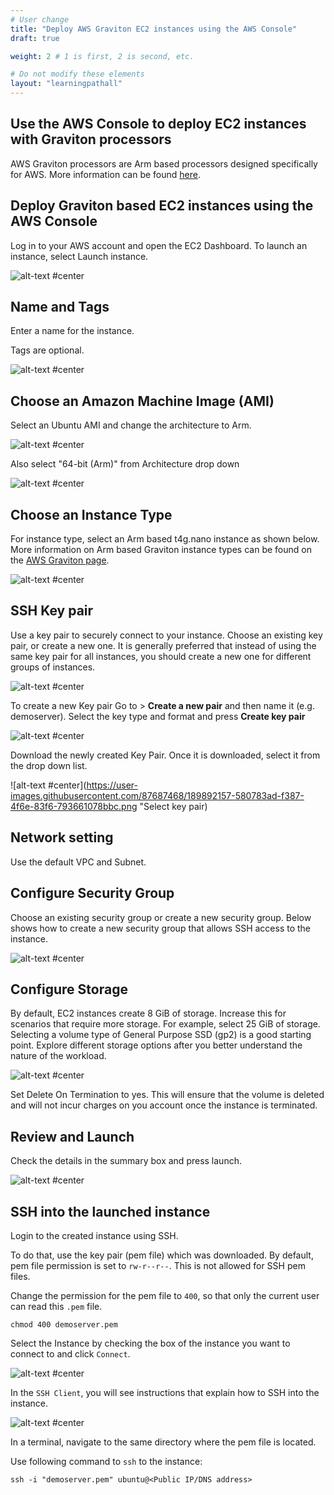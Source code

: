 ```yaml
---
# User change
title: "Deploy AWS Graviton EC2 instances using the AWS Console"
draft: true

weight: 2 # 1 is first, 2 is second, etc.

# Do not modify these elements
layout: "learningpathall"
---
```


##  Use the AWS Console to deploy EC2 instances with Graviton processors

AWS Graviton processors are Arm based processors designed specifically for AWS. More information can be found [here](https://aws.amazon.com/pm/ec2-graviton/).

## Deploy Graviton based EC2 instances using the AWS Console

Log in to your AWS account and open the EC2 Dashboard. To launch an instance, select Launch instance.

![alt-text #center](https://user-images.githubusercontent.com/87687468/189866780-e67c8a99-e5f2-445f-938c-a672cd926c4a.png "AWS Dashboard")
   
## Name and Tags

Enter a name for the instance.

Tags are optional.
    
![alt-text #center](https://user-images.githubusercontent.com/87687468/192811901-40232129-2405-4a33-803c-1a9e40934b44.png "Name and tags")

## Choose an Amazon Machine Image (AMI)

Select an Ubuntu AMI and change the architecture to Arm.
   
![alt-text #center](https://user-images.githubusercontent.com/87687468/192594550-95c51ac9-d1cd-4f0d-98f2-a1fce1a78b2d.png "Choose AMI")

Also select "64-bit (Arm)" from Architecture drop down
   
![alt-text #center](https://user-images.githubusercontent.com/87687468/192595418-c96ad1e5-8a74-43f8-83c7-d5c19f14ff4a.png "64-bit (Arm)")

## Choose an Instance Type

For instance type, select an Arm based t4g.nano instance as shown below. More information on Arm based Graviton instance types can be found on the [AWS Graviton page](https://aws.amazon.com/ec2/graviton/).
   
![alt-text #center](https://user-images.githubusercontent.com/87687468/192596029-21b7dcc2-917c-41d0-bda2-3763584f7f00.png "Instance Type")
 
## SSH Key pair

Use a key pair to securely connect to your instance. Choose an existing key pair, or create a new one. It is generally preferred that instead of using the same key pair for all instances, you should create a new one for different groups of instances.
   
![alt-text #center](https://user-images.githubusercontent.com/87687468/189890580-0b647d1e-baad-4597-95ad-7fcad81e9324.png "SSH Key pair")

To create a new Key pair Go to > **Create a new pair** and then name it (e.g. demoserver). Select the key type and format and press **Create key pair**

![alt-text #center](https://user-images.githubusercontent.com/87687468/189891219-ac02d5df-d247-4adb-8e3d-03c0212b9356.png "Create key pair")

Download the newly created Key Pair. Once it is downloaded, select it from the drop down list.
   
![alt-text #center](https://user-images.githubusercontent.com/87687468/189892157-580783ad-f387-4f6e-83f6-793661078bbc.png "Select key pair)

## Network setting

Use the default VPC and Subnet.

## Configure Security Group

Choose an existing security group or create a new security group. Below shows how to create a new security group that allows SSH access to the instance.
   
![alt-text #center](https://user-images.githubusercontent.com/87687468/189876379-1d9118c8-a9a6-4e6d-892a-e37443d37546.png "Security Group")
   
## Configure Storage

By default, EC2 instances create 8 GiB of storage. Increase this for scenarios that require more storage. For example, select  25 GiB of storage. Selecting a volume type of General Purpose SSD (gp2) is a good starting point. Explore different storage options after you better understand the nature of the workload.
   
![alt-text #center](https://user-images.githubusercontent.com/87687468/189878035-87d9721f-c58e-4ce7-800b-093d4d3e59ce.png "Storage")
   
Set Delete On Termination to yes. This will ensure that the volume is deleted and will not incur charges on you account once the instance is terminated.
   
## Review and Launch

Check the details in the summary box and press launch.

![alt-text #center](https://user-images.githubusercontent.com/87687468/189878839-3ef022f7-2be7-458a-b0ce-20cf5ee0bcaa.png "Review")

## SSH into the launched instance

Login to the created instance using SSH. 

To do that, use the key pair (pem file) which was downloaded. By default, pem file permission is set to `rw-r--r--`. This is not allowed for SSH pem files.

Change the permission for the pem file to `400`, so that only the current user can read this `.pem` file.
```console
chmod 400 demoserver.pem
```
Select the Instance by checking the box of the instance you want to connect to and click `Connect`.
   
![alt-text #center](https://user-images.githubusercontent.com/87687468/192154311-55889d4e-6dd2-4bc3-81a9-95cca7356e0a.png "Connect")
   
In the `SSH Client`, you will see instructions that explain how to SSH into the instance.
   
![alt-text #center](https://user-images.githubusercontent.com/87687468/190095052-41851f3d-61db-486f-9c00-2f504587bdcc.png "SSH Client")
   
In a terminal, navigate to the same directory where the pem file is located. 

Use following command to `ssh` to the instance:
```console
ssh -i "demoserver.pem" ubuntu@<Public IP/DNS address>
```
